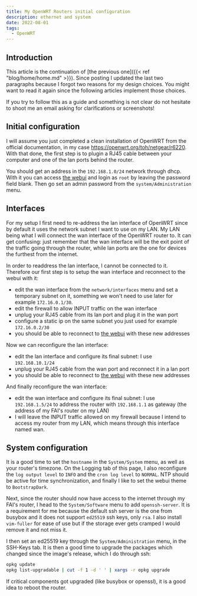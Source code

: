 ```yaml
---
title: My OpenWRT Routers initial configuration
description: ethernet and system
date: 2022-08-01
tags:
  - OpenWRT
---
```


## Introduction

This article is the continuation of [the previous one]({{< ref "blog/home/home.md" >}}). Since posting I updated the last two paragraphs because I forgot two reasons for my design choices. You might want to read it again since the following articles implement those choices.

If you try to follow this as a guide and something is not clear do not hesitate to shoot me an email asking for clarifications or screenshots!

## Initial configuration

I will assume you just completed a clean installation of OpenWRT from the official documentation, in my case https://openwrt.org/toh/netgear/r6220. With that done, the first step is to plugin a RJ45 cable between your computer and one of the lan ports behind the router.

You should get an address in the `192.168.1.0/24` network through dhcp. With it you can access [the webui](http://192.168.1.1/) and login as `root` by leaving the password field blank. Then go set an admin password from the `system/Administration` menu.

## Interfaces

For my setup I first need to re-address the lan interface of OpenWRT since by default it uses the network subnet I want to use on my LAN. My LAN being what I will connect the wan interface of the OpenWRT router to. It can get confusing: just remember that the wan interface will be the exit point of the traffic going through the router, while lan ports are the one for devices the furthest from the internet.

In order to readdress the lan interface, I cannot be connected to it. Therefore our first step is to setup the wan interface and reconnect to the webui with it:
- edit the wan interface from the `network/interfaces` menu and set a temporary subnet on it, something we won't need to use later for example `172.16.0.1/30`.
- edit the firewall to allow INPUT traffic on the wan interface
- unplug your RJ45 cable from its lan port and plug it in the wan port
- configure a static ip on the same subnet you just used for example `172.16.0.2/30`
- you should be able to reconnect to [the webui](http://172.16.0.1/) with these new addresses

Now we can reconfigure the lan interface:
- edit the lan interface and configure its final subnet: I use `192.168.10.1/24`
- unplug your RJ45 cable from the wan port and reconnect it in a lan port
- you should be able to reconnect to [the webui](http://192.168.10.1/) with these new addresses

And finally reconfigure the wan interface:
- edit the wan interface and configure its final subnet: I use `192.168.1.5/24` to address the router with `192.168.1.1` as gateway (the address of my FAI's router on my LAN)
- I will leave the INPUT traffic allowed on my firewall because I intend to access my router from my LAN, which means through this interface named wan.

## System configuration

It is  a good time to set the `hostname` in the `System/System` menu, as well as your router's timezone. On the Logging tab of this page, I also reconfigure the `log output level` to `INFO` and the `cron log level` to `NORMAL`. NTP should be active for time synchronization, and finally I like to set the webui theme to `BootstrapDark`.

Next, since the router should now have access to the internet through my FAI's router, I head to the `System/Software` menu to add `openssh-server`. It is a requirement for me because the default ssh server is the one from busybox and it does not support `ed25519` ssh keys, only `rsa`. I also install `vim-fuller` for ease of use but if the storage ever gets cramped I would remove it and not miss it.

I then set an ed25519 key through the `System/Administration` menu, in the SSH-Keys tab. It is then a good time to upgrade the packages which changed since the image's release, which I do through ssh:
```sh
opkg update
opkg list-upgradable | cut -f 1 -d ' ' | xargs -r opkg upgrade
```

If critical components got upgraded (like busybox or openssl), it is a good idea to reboot the router.


